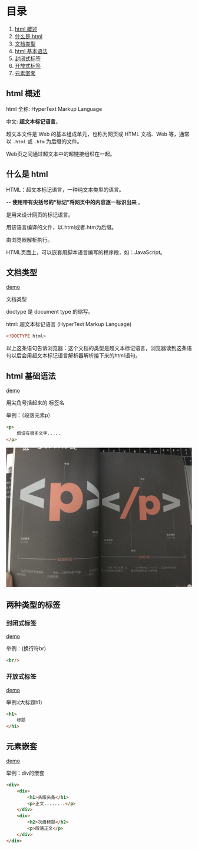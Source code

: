 # 目录

1. [html 概述](#html-概述)
1. [什么是 html](#什么是-html)
1. [文档类型](#文档类型)
1. [html 基本语法](#html-基础语法)
1. [封闭式标签](#封闭式标签)
1. [开放式标签](#开放式标签)
1. [元素嵌套](#元素嵌套)

## html 概述

html 全称: HyperText Markup Language

中文: __超文本标记语言__。

超文本文件是 Web 的基本组成单元，也称为网页或 HTML 文档、Web 等，通常以 `.html` 或 `.htm` 为后缀的文件。

Web页之间通过超文本中的超链接组织在一起。

## 什么是 html

HTML：超文本标记语言，一种纯文本类型的语言。

-- __使用带有尖括号的“标记”将网页中的内容逐一标识出来__ 。

是用来设计网页的标记语言。

用该语言编译的文件，以.html或者.htm为后缀。

由浏览器解析执行。

HTML页面上，可以嵌套用脚本语言编写的程序段，如：JavaScript。

## 文档类型

[demo](https://github.com/PsChina/HTML-CSS/tree/master/HTML/demo00-文档类型)

文档类型

doctype 是 document type 的缩写。

html: 超文本标记语言 (HyperText Markup Language)

```html
<!DOCTYPE html>
```

以上这条语句告诉浏览器：这个文档的类型是超文本标记语言，浏览器读到这条语句以后会用超文本标记语言解析器解析接下来的html语句。

## html 基础语法

[demo](https://github.com/PsChina/HTML-CSS/tree/master/HTML/demo01-%E5%9F%BA%E7%A1%80%E8%AF%AD%E6%B3%95)

用尖角号括起来的 标签名

举例：（段落元素p）

```html
<p>
    假设有很多文字.....
</p>
```

![p](https://github.com/PsChina/CSS/blob/master/images/p.jpeg)

## 两种类型的标签

### 封闭式标签

[demo](https://github.com/PsChina/HTML-CSS/tree/master/HTML/demo02-封闭式标签)

举例：(换行符br)

```html
<br/>
```

### 开放式标签

[demo](https://github.com/PsChina/HTML-CSS/tree/master/HTML/demo03-开放式标签)

举例:(大标题h1)

```html
<h1>
    标题
</h1>
```

## 元素嵌套

[demo](https://github.com/PsChina/HTML-CSS/tree/master/HTML/demo04-元素嵌套)

举例：div的嵌套

```html
<div>
    <div>
        <h1>头版头条</h1>
        <p>正文........</p>
    </div>
    <div>
        <h2>次级标题</h2>
        <p>段落正文</p>
    </div>
</div>
```